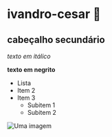# ivandro-cesar 🍟
## cabeçalho secundário

*texto em itálico*

**texto em negrito**

* Lista
* Item 2
* Item 3
    * Subitem 1
    * Subitem 2

![Uma imagem](https://logosmarcas.net/wp-content/uploads/2020/12/GitHub-Emblema.png)